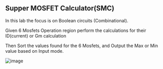 ## Supper MOSFET Calculator(SMC)
In this lab the focus is on Boolean circuits (Combinational).

Given 6 Mosfets Operation region perform the calculations for their ID(current) or Gm calculation

Then Sort the values found for the 6 Mosfets, and Output the Max or Min value based on Input mode.

![image](https://github.com/nheyr08/Integrated-Circuit-Laboratory/assets/64657102/76841a98-e16c-4525-af32-942f7863f1b0)
